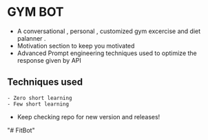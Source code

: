 # GYM BOT 
- A conversational , personal , customized gym excercise and diet palanner . 
- Motivation section to keep you motivated 
- Advanced Prompt engineering techniques used to optimize the response given by API
## Techniques used
    - Zero short learning 
    - Few short learning
- Keep checking repo for new version and releases!

"# FitBot" 
